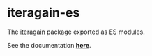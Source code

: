 
# iteragain-es

The [iteragain](https://www.npmjs.com/package/iteragain) package exported as ES modules.

See the documentation __[here](https://danieloakman.github.io/iteragain)__.
